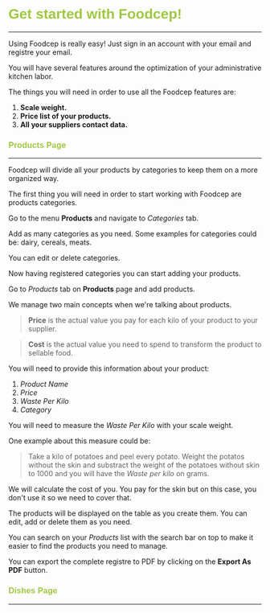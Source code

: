 <h1 style="color: #A0C843; font-family: 'Quicksand', sans-serif;">
Get started with Foodcep!
</h1>

---

Using Foodcep is really easy! Just sign in an account with your email and registre your email.

You will have several features around the optimization of your administrative kitchen labor.

The things you will need in order to use all the Foodcep features are:

1. **Scale weight.**
1. **Price list of your products.**
1. **All your suppliers contact data.**



<h3 style="color: #A0C843; font-family: 'Quicksand', sans-serif;">
    Products Page
</h3>

---

Foodcep will divide all your products by categories to keep them on a more organized way.

The first thing you will need in order to start working with Foodcep are products categories.

Go to the menu **Products** and navigate to *Categories* tab.

Add as many categories as you need. Some examples for categories could be: dairy, cereals, meats.

You can edit or delete categories.

Now having registered categories you can start adding your products.

Go to *Products* tab on **Products** page and add products.

We manage two main concepts when we're talking about products.

> **Price** is the actual value you pay for each kilo of your product to your supplier.

> **Cost** is the actual value you need to spend to transform the product to sellable food. 

You will need to provide this information about your product:

1. *Product Name*
1. *Price*
1. *Waste Per Kilo*
1. *Category*

You will need to measure the *Waste Per Kilo* with your scale weight.

One example about this measure could be:
>Take a kilo of potatoes and peel every potato. Weight the potatos without the skin and substract the weight of the potatoes without skin to 1000 and you will have the *Waste per kilo* on grams.

We will calculate the cost of you. You pay for the skin but on this case, you don't use it so we need to cover that.

The products will be displayed on the table as you create them. You can edit, add or delete them as you need.

You can search on your *Products* list with the search bar on top to make it easier to find the products you need to manage. 

You can export the complete registre to PDF by clicking on the **Export As PDF** button.

<h3 style="color: #A0C843; font-family: 'Quicksand', sans-serif;">
    Dishes Page
</h3>

---
